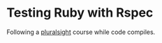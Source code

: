 # Testing Ruby with Rspec

Following a [pluralsight](https://app.pluralsight.com/course-player?clipId=cb5afba7-ce88-463a-9984-ba6df326a82b) course while code compiles.
